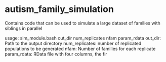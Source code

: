 # autism_family_simulation
Contains code that can be used to simulate a large dataset of families with siblings in parallel

usage: sim_module.bash out_dir num_replicates nfam param_rdata
out_dir: Path to the output directory
num_replicates: number of replicated populations to be generated
nfam: Number of families for each replicate
param_rdata: RData file with four columns, the fir
